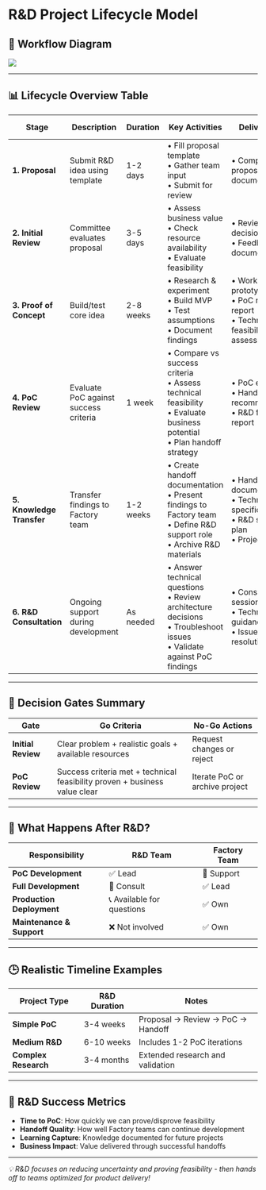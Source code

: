 # R&D Project Lifecycle Model



## 🎯  Workflow Diagram

![](https://www.plantuml.com/plantuml/png/TLJDQkH65zthAUxdWS4sUF5D20GF9DDMgpqYiYJKRGy6Ryggg-wAIrMYgcId2O5P99kG7uApccH822JRRFCyymB98-IMPCbMPj88OrNLFUVSUuxgcNNCkBQMmV_S1ci4TcCFj65gZO6z4gfXXjLmoSghjT6jug6Msi2ZHVSB7Xon6yRrZL1hg9Yq60HEE8bGF9v3RlGdM3f8H8NbjgJL4yrHKhNd3eB3lt--VGtx-tcHvTbobkplNwXbUraBrvKBZkn2xVx_u0bmjhLxJmEb7O8HwuqxX5FRapH6Dzeo2GxhHZ972aWOYH1QmKwiw1_QBF1Qu0qaMZSxy5a0GDm_V4FSSHgluba2HNGMHo-yWb3NfC0X0bupsJ8FH3BUEtX_a050ZwXWDn-uMKCohf5_j0SqJGMxRtxw4ixHxWL0luCF8TJA2TKYE0sv3Zq6IeiU94NaK6xyvErOJ-g-w4HRx34E-vUntGjroImLKfCL0NYZdWvaRtSry96mrryJhhUbnnqyc1NXy_WiWdaKniiuI_qa2YoruN2psOBfIf3t7DRfnYCgBghWyyx87t_vwy_lUY-p1T0JPcaOvIkFSzGAoU4nEBGE2187QvySV00tY5TJRmdvpSjVIQL5PieD5UAd3HfHenhsUiIJinpWRcNbiHsM6oLA9g52PiMbaC9jxmxCTTbw1AY4uXHN6v1y8DPfOCYSTuRbzYlVdDySWnBryK0mQ5lfhCzgryua8bHYsx94QwjMJlAH-yYelNlNdZF5TLNvZ2nOwRJPKbkixksRn4KuD5qmfu69k-KXCN7TXTBdxK5Q93AZVFzZNAPzJQEIQWUBRfOIxmFpwa5WacXMf75wlFGZ6OPCcM7q1tksTyTcCdR_9OUwRYJwznrubFWa7CaM1mE-_OD8Fqwp5qaqFuvWLSpIvI8gFEj_pAs_EyQ00KmYrgSYDEWTtDmXy3lztMp7Gxb1EqdEi357MaBojscqSM2qHDeRSmNWfPFLfBnhC3l9asWLUSt3tUYPaOCdlu-9t7gvVT_V_pPMfylJP3LRtNsTcLfhKWECqyL0FGyogEsP1OL8kFTjIwpSuN1XNWkE5jQju4oL2Bmr7cYO7SThbBhnS_YNIyE9-Vs9mQfZWwW6hrwz9CsBMRZAYdEOHsTHakKdKTfT1Wjg3uHtUXmqN6v7SaV6sQbPXv2rpfBaJhujTOFZT6v_x--S-Mdevq9aUPAT3rn7R-5IFrqAdw7YRIt_0G00)

---

## 📊 Lifecycle Overview Table

| Stage | Description | Duration | Key Activities | Deliverables | Decision Makers | Possible Outcomes |
|-------|-------------|----------|----------------|--------------|-----------------|-------------------|
| **1. Proposal** | Submit R&D idea using template | 1-2 days | • Fill proposal template<br>• Gather team input<br>• Submit for review | • Completed proposal document | Project Proposer | → Initial Review |
| **2. Initial Review** | Committee evaluates proposal | 3-5 days | • Assess business value<br>• Check resource availability<br>• Evaluate feasibility | • Review decision<br>• Feedback document | R&D Committee + Tech Reviewers | ✅ Approve → PoC<br>🔄 Request Changes<br>❌ Reject |
| **3. Proof of Concept** | Build/test core idea | 2-8 weeks | • Research & experiment<br>• Build MVP<br>• Test assumptions<br>• Document findings | • Working prototype<br>• PoC results report<br>• Technical feasibility assessment | Project Team | → PoC Review |
| **4. PoC Review** | Evaluate PoC against success criteria | 1 week | • Compare vs success criteria<br>• Assess technical feasibility<br>• Evaluate business potential<br>• Plan handoff strategy | • PoC evaluation<br>• Handoff recommendation<br>• R&D final report | R&D Committee + Team + Business Stakeholders | ✅ **Handoff to Factory Team**<br>🔄 Iterate PoC<br>❌ Archive Project |
| **5. Knowledge Transfer** | Transfer findings to Factory team | 1-2 weeks | • Create handoff documentation<br>• Present findings to Factory team<br>• Define R&D support role<br>• Archive R&D materials | • Handoff documentation<br>• Technical specifications<br>• R&D support plan<br>• Project archive | R&D Team + Factory Team | 🎯 **R&D Complete** |
| **6. R&D Consultation** | Ongoing support during development | As needed | • Answer technical questions<br>• Review architecture decisions<br>• Troubleshoot issues<br>• Validate against PoC findings | • Consultation sessions<br>• Technical guidance<br>• Issue resolution | R&D Team (Advisory Role) | 🚀 **Factory Development** (Outside R&D) |

---

## 🔄 Decision Gates Summary

| Gate | Go Criteria | No-Go Actions |
|------|-------------|---------------|
| **Initial Review** | Clear problem + realistic goals + available resources | Request changes or reject |
| **PoC Review** | Success criteria met + technical feasibility proven + business value clear | Iterate PoC or archive project |

---

## 🚀 **What Happens After R&D?**

| Responsibility | R&D Team | Factory Team |
|----------------|----------|--------------|
| **PoC Development** | ✅ Lead | 🤝 Support |
| **Full Development** | 🤝 Consult | ✅ Lead |
| **Production Deployment** | 📞 Available for questions | ✅ Own |
| **Maintenance & Support** | ❌ Not involved | ✅ Own |

---

## 🕒 Realistic Timeline Examples

| Project Type | R&D Duration | Notes |
|--------------|--------------|-------|
| **Simple PoC** | 3-4 weeks | Proposal → Review → PoC → Handoff |
| **Medium R&D** | 6-10 weeks | Includes 1-2 PoC iterations |
| **Complex Research** | 3-4 months | Extended research and validation |

---

## 🎯 **R&D Success Metrics**

- **Time to PoC**: How quickly we can prove/disprove feasibility
- **Handoff Quality**: How well Factory teams can continue development
- **Learning Capture**: Knowledge documented for future projects
- **Business Impact**: Value delivered through successful handoffs

---

*💡 R&D focuses on reducing uncertainty and proving feasibility - then hands off to teams optimized for product delivery!*